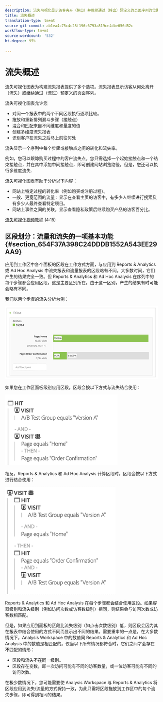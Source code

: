 ```yaml
---
description: 流失可视化显示访客离开（掉出）并继续通过（掉出）预定义的页面序列的位置。
title: 流失概述
translation-type: tm+mt
source-git-commit: ab1ea4c75c4c28f196c6793a819ce4dbe656d52c
workflow-type: tm+mt
source-wordcount: '532'
ht-degree: 95%

---
```



# 流失概述

流失可视化图表为构建流失报表提供了多个选项。流失报表显示访客从何处离开（流失）或继续通过（流过）预定义的页面序列。

流失可视化图表允许您

* 对同一个报表中的两个不同区段执行逐项比较。
* 拖放和重新排列漏斗步骤（接触点）
* 混合和匹配来自不同维度和量度的值
* 创建多维度流失报表
* 识别客户在流失之后马上前往何处

流失显示一个序列中每个步骤或接触点之间的转化和流失率。

例如，您可以跟踪购买过程中的客户流失点。您只需选择一个起始接触点和一个结束接触点，并在其中添加中间接触点，即可创建网站浏览路径。但是，您还可以执行多维度流失.

流失可视化图表有助于分析以下内容：

* 网站上特定过程的转化率（例如购买或注册过程）。
* 一般、更宽范围的流量：显示在查看主页的访客中，有多少人继续进行搜索及有多少人最终查看特定项目。
* 网站上事件之间的关联。显示查看隐私政策后继续购买产品的访客百分比。

[流失可视化视频教程](https://docs.adobe.com/content/help/zh-Hans/analytics-learn/tutorials/analysis-workspace/analyzing-customer-journeys/fallout-visualization.html) (4:15)

## 区段划分：流量和流失的一项基本功能 {#section_654F37A398C24DDDB1552A543EE29AA9}

应用到工作区中各个面板的区段在工作方式方面，与应用到 Reports &amp; Analytics 或 Ad Hoc Analysis 中流失报表和流量报表的区段略有不同。大多数时间，它们产生的结果完全一致。但 Reports &amp; Analytics 和 Ad Hoc Analysis 在序列中的每个步骤都会应用区段，这是主要区别所在。由于这一区别，产生的结果有时可能会略有不同。

我们以两个步骤的流失分析为例：

![](assets/fallout_segments1.png)

如果您在工作区面板级别应用区段，区段会按以下方式与流失结合使用：

![](assets/fallout_seg.png)

相反，Reports &amp; Analytics 和 Ad Hoc Analysis 计算区段时，区段会按以下方式进行结合使用：

![](assets/fallout_segments3.png)

Reports &amp; Analytics 和 Ad Hoc Analysis 在每个步骤都会结合使用区段。如果容器级别和流失级别（例如访问次数或访客数级别）相同，则结果会与访问次数或访客数相匹配。

但是，如果应用到面板的区段比流失级别（如点击次数级别）低，则区段会因为其在报表中结合使用的方式不同而显示出不同的结果。需要重申的一点是，在大多数情况下，Analysis Workspace 中的数值同 Reports &amp; Analytics 和 Ad Hoc Analysis 中的数值是相匹配的。仅当以下所有情况都符合时，它们之间才会存在&#x200B;**不**&#x200B;匹配的情形：

* 区段和流失不在同一级别。
* 区段存在变数，即一次访问可能有不同的访客数量，或一位访客可能有不同的访问次数。

在极少数情况下，您可能需要使 Analysis Workspace 与 Reports &amp; Analytics 将区段应用到流失/流量的方式保持一致，为此只需将区段拖放到工作区中的每个流失步骤，即可得到相同的结果。
